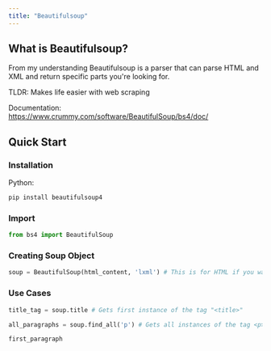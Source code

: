 ```yaml
---
title: "Beautifulsoup"
---
```


## What is Beautifulsoup?

From my understanding Beautifulsoup is a parser that can parse HTML and XML and return specific parts you're looking for.

TLDR: Makes life easier with web scraping

Documentation: https://www.crummy.com/software/BeautifulSoup/bs4/doc/

## Quick Start

### Installation

Python:

```bash
pip install beautifulsoup4
```

### Import

```Python
from bs4 import BeautifulSoup
```

### Creating Soup Object 

```Python
soup = BeautifulSoup(html_content, 'lxml') # This is for HTML if you want to parse xml instead of using 'lxml' use 'xml'
```

### Use Cases

```Python
title_tag = soup.title # Gets first instance of the tag "<title>"

all_paragraphs = soup.find_all('p') # Gets all instances of the tag <p>

first_paragraph
```










